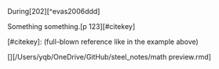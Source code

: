 
During[202][^evas2006ddd]


[^evans2006ddd]: Eric Evans (2006):  _Domain-Driven Design. Tackling complexity in the heart of software_, Upper Saddle River, NJ: Addison-Wesley.


Something something.[p 123][#citekey]

[#citekey]: (full-blown reference like in the example above)

[][/Users/yqb/OneDrive/GitHub/steel_notes/math preview.rmd]

